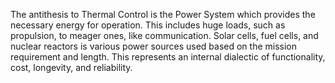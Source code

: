 
The antithesis to Thermal Control is the Power System which provides the necessary energy for operation. This includes huge loads, such as propulsion, to meager ones, like communication. Solar cells, fuel cells, and nuclear reactors is various power sources used based on the mission requirement and length. This represents an internal dialectic of functionality, cost, longevity, and reliability.

